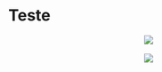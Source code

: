 # Teste

<div align="center">
  <img src="https://github.com/franssa01/Cursos/blob/main/Curso%20em%20V%C3%ADdeo/HTML5%20e%20CSS3/Challenges/Challenges/ch004%20Gradiente%20em%20CSS/boxshadow.gif" />
 </div>
 
 <br>
 
<div align="center">
  <img src="https://github.com/franssa01/Cursos/blob/main/Curso%20em%20V%C3%ADdeo/HTML5%20e%20CSS3/Challenges/Challenges/ch004%20Gradiente%20em%20CSS/gradiente.gif" />
 </div>
